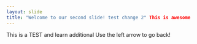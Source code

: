 ```yaml
---
layout: slide
title: "Welcome to our second slide! test change 2" This is awesome
---
```

This is a TEST and learn additional
Use the left arrow to go back!
